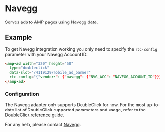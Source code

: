 <!---
Copyright 2017 The AMP HTML Authors. All Rights Reserved.

Licensed under the Apache License, Version 2.0 (the "License");
you may not use this file except in compliance with the License.
You may obtain a copy of the License at

      http://www.apache.org/licenses/LICENSE-2.0

Unless required by applicable law or agreed to in writing, software
distributed under the License is distributed on an "AS-IS" BASIS,
WITHOUT WARRANTIES OR CONDITIONS OF ANY KIND, either express or implied.
See the License for the specific language governing permissions and
limitations under the License.
-->

# Navegg

Serves ads to AMP pages using Navegg data.

## Example

To get Navegg integration working you only need to specify the `rtc-config` parameter with your Navegg Account ID:

```html
<amp-ad width="320" height="50"
  type="doubleclick"
  data-slot="/4119129/mobile_ad_banner"
  rtc-config="{"vendors": {"navegg": {"NVG_ACC": "NAVEGG_ACCOUNT_ID"}}}">
</amp-ad>

```

### Configuration

The Navegg adapter only supports DoubleClick for now. For the most up-to-date list of DoubleClick supported parameters and usage, refer to the [DoubleClick reference guide](https://github.com/ampproject/amphtml/blob/master/ads/google/doubleclick.md).

For any help, please contact [Navegg](https://www.navegg.com/en/institutional/#contact).
